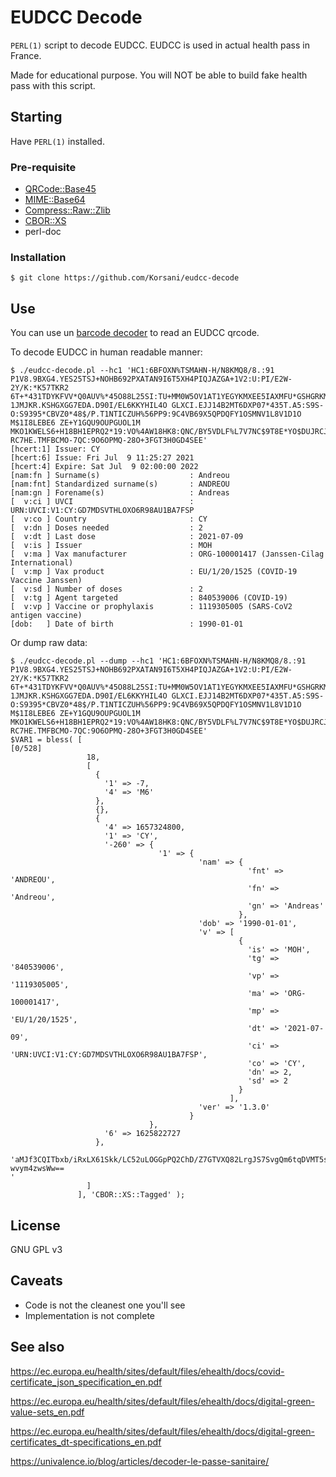 # EUDCC Decode

`PERL(1)` script to decode EUDCC. EUDCC is used in actual health pass in France.

Made for educational purpose. You will NOT be able to build fake health pass with this script.

## Starting

Have `PERL(1)` installed.

### Pre-requisite

- [QRCode::Base45](https://metacpan.org/pod/QRCode::Base45)
- [MIME::Base64](https://metacpan.org/pod/MIME::Base64)
- [Compress::Raw::Zlib](https://metacpan.org/pod/Compress::Raw::Zlib)
- [CBOR::XS](https://metacpan.org/pod/CBOR::XS)
- perl-doc

### Installation

```
$ git clone https://github.com/Korsani/eudcc-decode
```

## Use

You can use un [barcode decoder](https://play.google.com/store/apps/details?id=com.google.zxing.client.android&hl=fr&gl=US) to read an EUDCC qrcode.

To decode EUDCC in human readable manner:

```
$ ./eudcc-decode.pl --hc1 'HC1:6BFOXN%TSMAHN-H/N8KMQ8/8.:91 P1V8.9BXG4.YES25TSJ+NOHB692PXATAN9I6T5XH4PIQJAZGA+1V2:U:PI/E2W-2Y/K:*K57TKR2 6T+*431TDYKFVV*Q0AUV%*45O88L25SI:TU+MM0W5OV1AT1YEGYKMXEE5IAXMFU*GSHGRKMXGG6DBYCB-1JMJKR.KSHGXGG7EDA.D90I/EL6KKYHIL4O GLXCI.EJJ14B2MT6DXP07*435T.A5:S9S-O:S9395*CBVZ0*48$/P.T1NTICZUH%56PP9:9C4VB69X5QPDQFY1OSMNV1L8V1D1O M$1I8LEBE6 ZE+Y1GQU9OUPGUOL1M MKO1KWELS6+H18BH1EPRQ2*19:VO%4AW18HK8:QNC/BY5VDLF%L7V7NC$9T8E*YO$DUJRCJGKQ%7T.NUDJ4 RC7HE.TMFBCMO-7QC:9O6OPMQ-28O+3FGT3H0GD4SEE'
[hcert:1] Issuer: CY
[hcert:6] Issue: Fri Jul  9 11:25:27 2021
[hcert:4] Expire: Sat Jul  9 02:00:00 2022
[nam:fn ] Surname(s)                    : Andreou
[nam:fnt] Standardized surname(s)       : ANDREOU
[nam:gn ] Forename(s)                   : Andreas
[  v:ci ] UVCI                          : URN:UVCI:V1:CY:GD7MDSVTHLOXO6R98AU1BA7FSP
[  v:co ] Country                       : CY
[  v:dn ] Doses needed                  : 2
[  v:dt ] Last dose                     : 2021-07-09
[  v:is ] Issuer                        : MOH
[  v:ma ] Vax manufacturer              : ORG-100001417 (Janssen-Cilag International)
[  v:mp ] Vax product                   : EU/1/20/1525 (COVID-19 Vaccine Janssen)
[  v:sd ] Number of doses               : 2
[  v:tg ] Agent targeted                : 840539006 (COVID-19)
[  v:vp ] Vaccine or prophylaxis        : 1119305005 (SARS-CoV2 antigen vaccine)
[dob:   ] Date of birth                 : 1990-01-01

```

Or dump raw data:

```
$ ./eudcc-decode.pl --dump --hc1 'HC1:6BFOXN%TSMAHN-H/N8KMQ8/8.:91 P1V8.9BXG4.YES25TSJ+NOHB692PXATAN9I6T5XH4PIQJAZGA+1V2:U:PI/E2W-2Y/K:*K57TKR2 6T+*431TDYKFVV*Q0AUV%*45O88L25SI:TU+MM0W5OV1AT1YEGYKMXEE5IAXMFU*GSHGRKMXGG6DBYCB-1JMJKR.KSHGXGG7EDA.D90I/EL6KKYHIL4O GLXCI.EJJ14B2MT6DXP07*435T.A5:S9S-O:S9395*CBVZ0*48$/P.T1NTICZUH%56PP9:9C4VB69X5QPDQFY1OSMNV1L8V1D1O M$1I8LEBE6 ZE+Y1GQU9OUPGUOL1M MKO1KWELS6+H18BH1EPRQ2*19:VO%4AW18HK8:QNC/BY5VDLF%L7V7NC$9T8E*YO$DUJRCJGKQ%7T.NUDJ4 RC7HE.TMFBCMO-7QC:9O6OPMQ-28O+3FGT3H0GD4SEE'
$VAR1 = bless( [                                                                                                                                                                              [0/528]
                 18,
                 [
                   {
                     '1' => -7,
                     '4' => 'M6'
                   },
                   {},
                   {
                     '4' => 1657324800,
                     '1' => 'CY',
                     '-260' => {
                                 '1' => {
                                          'nam' => {
                                                     'fnt' => 'ANDREOU',
                                                     'fn' => 'Andreou',
                                                     'gn' => 'Andreas'
                                                   },
                                          'dob' => '1990-01-01',
                                          'v' => [
                                                   {
                                                     'is' => 'MOH',
                                                     'tg' => '840539006',
                                                     'vp' => '1119305005',
                                                     'ma' => 'ORG-100001417',
                                                     'mp' => 'EU/1/20/1525',
                                                     'dt' => '2021-07-09',
                                                     'ci' => 'URN:UVCI:V1:CY:GD7MDSVTHLOXO6R98AU1BA7FSP',
                                                     'co' => 'CY',
                                                     'dn' => 2,
                                                     'sd' => 2
                                                   }
                                                 ],
                                          'ver' => '1.3.0'
                                        }
                               },
                     '6' => 1625822727
                   },
                   'aMJf3CQITbxb/iRxLX61Skk/LC52uLOGGpPQ2ChD/Z7GTVXQ82LrgJS7SvgQm6tqDVMT5sGU96/i
wvym4zwsWw==
'
                 ]
               ], 'CBOR::XS::Tagged' );
```

## License

GNU GPL v3

## Caveats

- Code is not the cleanest one you'll see
- Implementation is not complete

## See also

https://ec.europa.eu/health/sites/default/files/ehealth/docs/covid-certificate_json_specification_en.pdf

https://ec.europa.eu/health/sites/default/files/ehealth/docs/digital-green-value-sets_en.pdf

https://ec.europa.eu/health/sites/default/files/ehealth/docs/digital-green-certificates_dt-specifications_en.pdf

https://univalence.io/blog/articles/decoder-le-passe-sanitaire/

